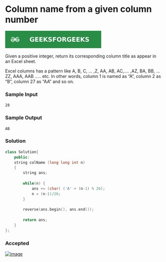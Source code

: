 # Column name from a given column number

[![Problem Link](../assets/gfg.svg)](https://practice.geeksforgeeks.org/problems/column-name-from-a-given-column-number4244/1/#)

Given a positive integer, return its corresponding column title as appear in an Excel sheet.

Excel columns has a pattern like A, B, C, … ,Z, AA, AB, AC,…. ,AZ, BA, BB, … ZZ, AAA, AAB ….. etc. In other words, column 1 is named as “A”, column 2 as “B”, column 27 as “AA” and so on.

### Sample Input
```
28
```
### Sample Output
```
AB
```

### Solution
```cpp
class Solution{
    public:
    string colName (long long int n)
    {
        string ans;

        while(n) {
            ans += (char) ('A' + (n-1) % 26);
            n = (n-1)/26;
        }
        
        reverse(ans.begin(), ans.end());
        
        return ans;
    }
};
```

### Accepted
[![image](https://user-images.githubusercontent.com/44930179/148641450-73de6bfd-1508-4daf-83c6-f2c042f0a35a.png)](https://practice.geeksforgeeks.org/viewSol.php?subId=b6b1fdf3d26d74a8be26883c95f7443a&pid=702959&user=jhasuraj)

